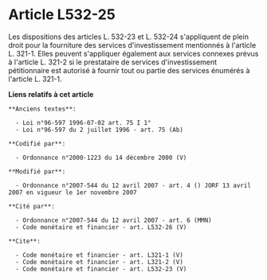 # Article L532-25

Les dispositions des articles L. 532-23 et L. 532-24 s'appliquent de plein droit pour la fourniture des services
d'investissement mentionnés à l'article L. 321-1. Elles peuvent s'appliquer également aux services connexes prévus à
l'article L. 321-2 si le prestataire de services d'investissement pétitionnaire est autorisé à fournir tout ou partie des
services énumérés à l'article L. 321-1.

**Liens relatifs à cet article**

	**Anciens textes**:

	  - Loi n°96-597 1996-07-02 art. 75 I 1°
	  - Loi n°96-597 du 2 juillet 1996 - art. 75 (Ab)

	**Codifié par**:

	  - Ordonnance n°2000-1223 du 14 décembre 2000 (V)

	**Modifié par**:

	  - Ordonnance n°2007-544 du 12 avril 2007 - art. 4 () JORF 13 avril 2007 en vigueur le 1er novembre 2007

	**Cité par**:

	  - Ordonnance n°2007-544 du 12 avril 2007 - art. 6 (MMN)
	  - Code monétaire et financier - art. L532-26 (V)

	**Cite**:

	  - Code monétaire et financier - art. L321-1 (V)
	  - Code monétaire et financier - art. L321-2 (V)
	  - Code monétaire et financier - art. L532-23 (V)

